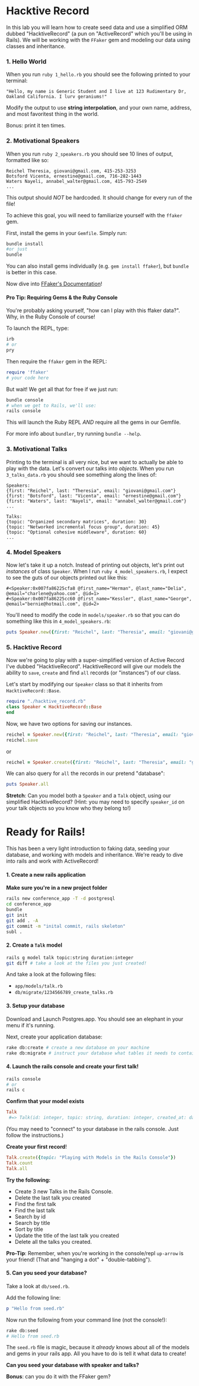 # Hacktive Record
In this lab you will learn how to create seed data and use a simplified ORM dubbed "HacktiveRecord" (a pun on "ActiveRecord" which you'll be using in Rails). We will be working with the `FFaker` gem and modeling our data using classes and inheritance.

### 1. Hello World
When you run `ruby 1_hello.rb` you should see the following printed to your terminal:

    "Hello, my name is Generic Student and I live at 123 Rudimentary Dr, Oakland California. I lurv geraniums!"

Modify the output to use __string interpolation__, and your own name, address, and most favoritest thing in the world.

Bonus: print it ten times.

### 2. Motivational Speakers
When you run `ruby 2_speakers.rb` you should see 10 lines of output, formatted like so:

    Reichel Theresia, giovani@gmail.com, 415-253-3253
    Botsford Vicenta, ernestine@gmail.com, 716-282-1443
    Waters Nayeli, annabel_walter@gmail.com, 415-793-2549
    ...

    
This output should _NOT_ be hardcoded. It should change for every run of the file!

To achieve this goal, you will need to familiarize yourself with the `ffaker` gem. 

First, install the gems in your `Gemfile`. Simply run:  
```bash
bundle install
#or just
bundle
```

You can also install gems individually (e.g. `gem install ffaker`), but `bundle` is better in this case.

Now dive into [FFaker's Documentation](https://github.com/ffaker/ffaker/blob/master/REFERENCE.md)!

#### Pro Tip: Requiring Gems & the Ruby Console
You're probably asking yourself, "how can I play with this ffaker data?". Why, in the Ruby Console of course!

To launch the REPL, type:

``` bash
irb
# or
pry
```

Then require the `ffaker` gem in the REPL:

``` ruby
require 'ffaker'
# your code here
```

But wait! We get all that for free if we just run:

``` bash
bundle console
# when we get to Rails, we'll use:
rails console
```

This will launch the Ruby REPL _AND_ require all the gems in our Gemfile.

For more info about `bundler`, try running `bundle --help`.

### 3. Motivational Talks
Printing to the terminal is all very nice, but we want to actually be able to play with the data. Let's convert our talks into _objects_. When you run `3_talks_data.rb` you should see something along the lines of:

    
    Speakers:
    {first: "Reichel", last: "Theresia", email: "giovani@gmail.com"}
    {first: "Botsford", last: "Vicenta", email: "ernestine@gmail.com"}
    {first: "Waters", last: "Nayeli", email: "annabel_walter@gmail.com"}
    ...

    Talks:
    {topic: "Organized secondary matrices", duration: 30}
    {topic: "Networked incremental focus group", duration: 45}
    {topic: "Optional cohesive middleware", duration: 60}
    ...


### 4. Model Speakers
Now let's take it up a notch. Instead of printing out objects, let's print out _instances_ of class `Speaker`. When I run `ruby 4_model_speakers.rb`, I expect to see the guts of our objects printed out like this:

    #<Speaker:0x007fa86225cfa8 @first_name="Herman", @last_name="Delia", @email="charlene@yahoo.com", @id=1>
    #<Speaker:0x007fa86225cc60 @first_name="Kessler", @last_name="George", @email="bernie@hotmail.com", @id=2>

You'll need to modify the code in `models/speaker.rb` so that you can do something like this in `4_model_speakers.rb`:

```ruby
puts Speaker.new({first: "Reichel", last: "Theresia", email: "giovani@gmail.com"})
```

### 5. Hacktive Record
Now we're going to play with a super-simplified version of Active Record I've dubbed "HacktiveRecord". HacktiveRecord will give our models the ability to `save`, `create` and find `all` records (or "instances") of our class.

Let's start by modifying our `Speaker` class so that it inherits from `HacktiveRecord::Base`.

``` ruby
require "./hacktive_record.rb"
class Speaker < HacktiveRecord::Base
end
```

Now, we have two options for saving our instances.

```ruby
reichel = Speaker.new({first: "Reichel", last: "Theresia", email: "giovani@gmail.com"})
reichel.save
```
or
```ruby
reichel = Speaker.create({first: "Reichel", last: "Theresia", email: "giovani@gmail.com"})
```

We can also query for `all` the records in our pretend "database":
```ruby
puts Speaker.all
```

**Stretch**: Can you model both a `Speaker` and a `Talk` object, using our simplified HacktiveRecord? (Hint: you may need to specify `speaker_id` on your talk objects so you know who they belong to!)

# Ready for Rails!
This has been a very light introduction to faking data, seeding your database, and working with models and inheritance. We're ready to dive into rails and work with ActiveRecord!

#### 1. Create a new rails application
**Make sure you're in a new project folder**
``` bash
rails new conference_app -T -d postgresql
cd conference_app
bundle
git init
git add . -A
git commit -m "inital commit, rails skeleton"
subl .
```

#### 2. Create a `Talk` model
``` bash
rails g model talk topic:string duration:integer
git diff # take a look at the files you just created!
```

And take a look at the following files:  
* `app/models/talk.rb`
* `db/migrate/1234566789_create_talks.rb`

#### 3. Setup your database
Download and Launch Postgres.app. You should see an elephant in your menu if it's running.

Next, create your application database:
```bash
rake db:create # create a new database on your machine
rake db:migrate # instruct your database what tables it needs to contain
```

#### 4. Launch the rails console and create your first talk!
```bash
rails console
# or
rails c
```

**Confirm that your model exists**  
```ruby
Talk
 #=> Talk(id: integer, topic: string, duration: integer, created_at: datetime, updated_at: datetime) 
```

(You may need to "connect" to your database in the rails console. Just follow the instructions.)

**Create your first record**!
``` ruby
Talk.create({topic: "Playing with Models in the Rails Console"})
Talk.count
Talk.all
```

**Try the following:**  
* Create 3 new Talks in the Rails Console.
* Delete the last talk you created
* Find the first talk
* Find the last talk
* Search by id
* Search by title
* Sort by title
* Update the title of the last talk you created
* Delete all the talks you created.

**Pro-Tip**: Remember, when you're working in the console/repl `up-arrow` is your friend! (That and "hanging a dot" + "double-tabbing").

#### 5. Can you seed your database?
Take a look at `db/seed.rb`.

Add the following line:
```ruby
p "Hello from seed.rb"
```

Now run the following from your command line (not the console!):
```bash
rake db:seed
# Hello from seed.rb
```

The `seed.rb` file is magic, because it _already_ knows about all of the models and gems in your rails app. All you have to do is tell it what data to create!

**Can you seed your database with speaker and talks?**

**Bonus**: can you do it with the FFaker gem?
